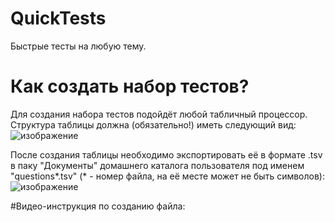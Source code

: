 # QuickTests
Быстрые тесты на любую тему.

# Как создать набор тестов?
Для создания набора тестов подойдёт любой табличный процессор. Структура таблицы должна (обязательно!) иметь следующий вид:
![изображение](https://github.com/MainEditor/QuickTests/assets/98752769/66924c5d-6199-4927-bf4c-f14fe6b1ea0a)

После создания таблицы необходимо экспортировать её в формате .tsv в паку "Документы" домашнего каталога пользователя под именем "questions*.tsv" (* - номер файла, на её месте может не быть символов):
![изображение](https://github.com/MainEditor/QuickTests/assets/98752769/f424795a-d9e3-454c-bd83-8c9ce2034bbb)

#Видео-инструкция по созданию файла:
